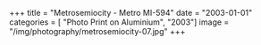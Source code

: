 +++
title = "Metrosemiocity - Metro MI-594"
date = "2003-01-01"
categories = [ "Photo Print on Aluminium", "2003"]
image = "/img/photography/metrosemiocity-07.jpg"
+++

